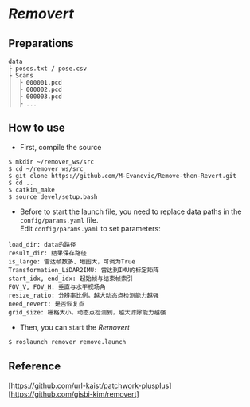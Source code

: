 # *Removert*
## Preparations
```
data  
├ poses.txt / pose.csv  
├ Scans  
│  ├ 000001.pcd  
│  ├ 000002.pcd  
│  ├ 000003.pcd  
│  ├ ...  
```


## How to use 
- First, compile the source 
```
$ mkdir ~/remover_ws/src
$ cd ~/remover_ws/src
$ git clone https://github.com/M-Evanovic/Remove-then-Revert.git
$ cd ..
$ catkin_make
$ source devel/setup.bash
```
- Before to start the launch file, you need to replace data paths in the `config/params.yaml` file.  
Edit `config/params.yaml` to set parameters:  
```
load_dir: data的路径  
result_dir: 结果保存路径  
is_large: 雷达帧数多、地图大，可调为True  
Transformation_LiDAR2IMU: 雷达到IMU的标定矩阵  
start_idx, end_idx: 起始帧与结束帧索引  
FOV_V, FOV_H: 垂直与水平视场角  
resize_ratio: 分辨率比例。越大动态点检测能力越强  
need_revert: 是否恢复点  
grid_size: 栅格大小。动态点检测到，越大滤除能力越强  
```

- Then, you can start the *Removert*
```
$ roslaunch remover remove.launch 
```



## Reference
[https://github.com/url-kaist/patchwork-plusplus]  
[https://github.com/gisbi-kim/removert]

